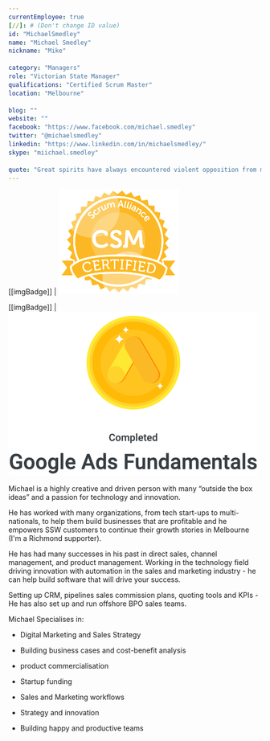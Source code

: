 ```yaml
---
currentEmployee: true
[//]: # (Don't change ID value)
id: "MichaelSmedley"
name: "Michael Smedley"
nickname: "Mike"

category: "Managers"
role: "Victorian State Manager"
qualifications: "Certified Scrum Master"
location: "Melbourne"

blog: ""
website: ""
facebook: "https://www.facebook.com/michael.smedley"
twitter: "@michaelsmedley"
linkedin: "https://www.linkedin.com/in/michaelsmedley/"
skype: "miichael.smedley"

quote: "Great spirits have always encountered violent opposition from mediocre minds."
---
```


[[imgBadge]]
| ![Certified Scrum Master](../badges/csm-certified-scrum-alliance.png)

[[imgBadge]]
| ![Google Ads Fundamental Completion](../badges/ScreenShot.png)

Michael is a highly creative and driven person with many “outside the box ideas” and a passion for technology and innovation.

He has worked with many organizations, from tech start-ups to multi-nationals, to help them build businesses that are profitable and he empowers SSW customers to continue their growth stories in Melbourne (I'm a Richmond supporter).

He has had many successes in his past in direct sales, channel management, and product management. Working in the technology field driving innovation with automation in the sales and marketing industry - he can help build software that will drive your success.

Setting up CRM, pipelines sales commission plans, quoting tools and KPIs - He has also set up and run offshore BPO sales teams.

Michael Specialises in:

- Digital Marketing and Sales Strategy

- Building business cases and cost-benefit analysis

- product commercialisation

- Startup funding

- Sales and Marketing workflows

- Strategy and innovation

- Building happy and productive teams
